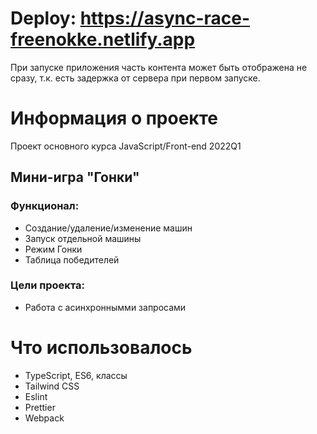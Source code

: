 # Deploy: **https://async-race-freenokke.netlify.app**
При запуске приложения часть контента может быть отображена не сразу, т.к. есть задержка от сервера при первом запуске.

# Информация о проекте
Проект основного курса JavaScript/Front-end 2022Q1

## Мини-игра "Гонки"
### Функционал:
* Создание/удаление/изменение машин
* Запуск отдельной машины
* Режим Гонки
* Таблица победителей
### Цели проекта: 
* Работа с асинхроннымми запросами

# Что использовалось
* TypeScript, ES6, классы
* Tailwind CSS
* Eslint
* Prettier
* Webpack

